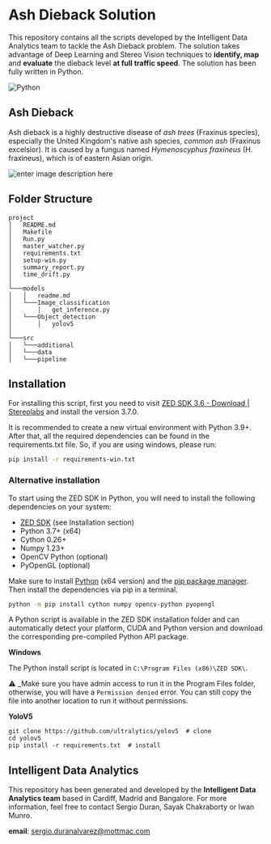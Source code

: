 # Ash Dieback Solution

This repository contains all the scripts developed by the Intelligent Data Analytics team to tackle the Ash Dieback problem. The solution takes advantage of Deep Learning and Stereo Vision techniques to **identify, map** and **evaluate** the dieback level **at full traffic speed**. The solution has been fully written in Python.

![Python](https://upload.wikimedia.org/wikipedia/commons/thumb/f/f8/Python_logo_and_wordmark.svg/1200px-Python_logo_and_wordmark.svg.png)


## Ash Dieback

Ash dieback is a highly destructive disease of *ash trees* (Fraxinus species), especially the United Kingdom's native ash species, *common ash* (Fraxinus excelsior). It is caused by a fungus named *Hymenoscyphus fraxineus* (H. fraxineus), which is of eastern Asian origin.

![enter image description here](https://www.telegraph.co.uk/multimedia/archive/03394/ash-dieback_3394605b.jpg)

## Folder Structure
```
project
│   README.md
│   Makefile    
│   Run.py
│   master_watcher.py
│   requirements.txt
│   setup-win.py
│   summary_report.py
│   time_drift.py
│   
└───models
│   │   readme.md
│   └───Image_classification
│       │   get_inference.py
│   └───Object_detection
│       │   yolov5
│   
└───src
│   └───additional
│   └───data
│   └───pipeline
```

## Installation
For installing this script, first you need to visit [ZED SDK 3.6 - Download | Stereolabs](https://www.stereolabs.com/developers/release/) and install the version 3.7.0.

It is recommended to create a new virtual environment with Python 3.9+. After that, all the required dependencies can be found in the requirements.txt file. So, if you are using windows, please run:

```bash
pip install -r requirements-win.txt
```
### Alternative installation
To start using the ZED SDK in Python, you will need to install the following dependencies on your system:

-   [ZED SDK](https://www.stereolabs.com/developers/release/)  (see Installation section)
-   Python 3.7+ (x64)
-   Cython 0.26+
-   Numpy 1.23+
-   OpenCV Python (optional)
-   PyOpenGL (optional)

Make sure to install  [Python](https://www.python.org/)  (x64 version) and the  [pip package manager](https://pip.pypa.io/en/stable/installing/). Then install the dependencies via pip in a terminal.

```bash
python -m pip install cython numpy opencv-python pyopengl
```

A Python script is available in the ZED SDK installation folder and can automatically detect your platform, CUDA and Python version and download the corresponding pre-compiled Python API package.

**Windows**

The Python install script is located in  `C:\Program Files (x86)\ZED SDK\`.

⚠  _Make sure you have admin access to run it in the Program Files folder, otherwise, you will have a  `Permission denied` error. You can still copy the file into another location to run it without permissions.

**YoloV5**

    git clone https://github.com/ultralytics/yolov5  # clone
    cd yolov5
    pip install -r requirements.txt  # install


## Intelligent Data Analytics

This repository has been generated and developed by the **Intelligent Data Analytics team** based in Cardiff, Madrid and Bangalore. For more information, feel free to contact Sergio Duran, Sayak Chakraborty or Iwan Munro.

**email**: sergio.duranalvarez@mottmac.com


